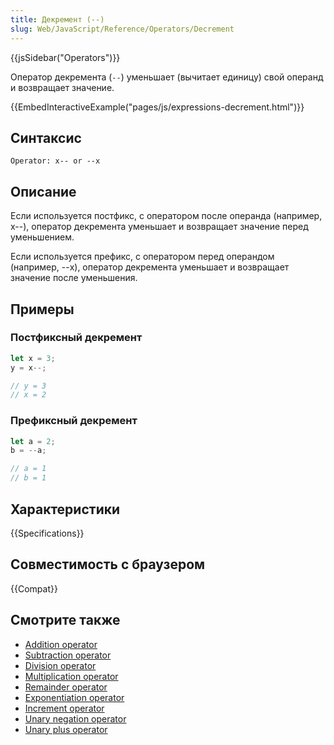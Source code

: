 ```yaml
---
title: Декремент (--)
slug: Web/JavaScript/Reference/Operators/Decrement
---
```


{{jsSidebar("Operators")}}

Оператор декремента (`--`) уменьшает (вычитает единицу) свой операнд и возвращает значение.

{{EmbedInteractiveExample("pages/js/expressions-decrement.html")}}

## Синтаксис

```
Operator: x-- or --x
```

## Описание

Если используется постфикс, с оператором после операнда (например, x--), оператор декремента уменьшает и возвращает значение перед уменьшением.

Если используется префикс, с оператором перед операндом (например, --x), оператор декремента уменьшает и возвращает значение после уменьшения.

## Примеры

### Постфиксный декремент

```js
let x = 3;
y = x--;

// y = 3
// x = 2
```

### Префиксный декремент

```js
let a = 2;
b = --a;

// a = 1
// b = 1
```

## Характеристики

{{Specifications}}

## Совместимость с браузером

{{Compat}}

## Смотрите также

- [Addition operator](/ru/docs/Web/JavaScript/Reference/Operators/Addition)
- [Subtraction operator](/ru/docs/Web/JavaScript/Reference/Operators/Subtraction)
- [Division operator](/ru/docs/Web/JavaScript/Reference/Operators/Division)
- [Multiplication operator](/ru/docs/Web/JavaScript/Reference/Operators/Multiplication)
- [Remainder operator](/ru/docs/Web/JavaScript/Reference/Operators/Remainder)
- [Exponentiation operator](/ru/docs/Web/JavaScript/Reference/Operators/Exponentiation)
- [Increment operator](/ru/docs/Web/JavaScript/Reference/Operators/Increment)
- [Unary negation operator](/ru/docs/Web/JavaScript/Reference/Operators/Unary_negation)
- [Unary plus operator](/ru/docs/Web/JavaScript/Reference/Operators/Unary_plus)
